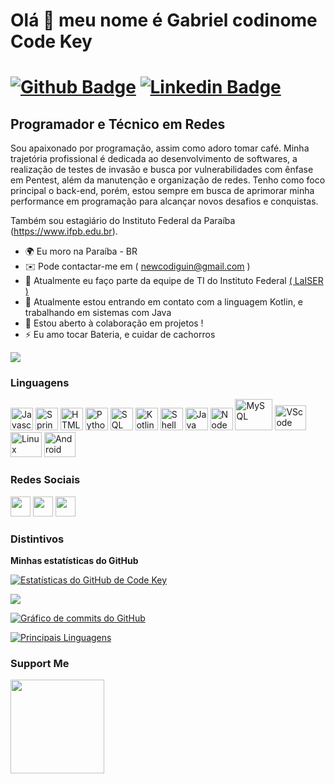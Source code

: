 # Olá 👋 meu nome é Gabriel codinome Code Key

[![Github Badge](https://img.shields.io/badge/-Github-000?style=flat-square&logo=Github&logoColor=white&link=https://github.com/CCodeKey)](https://github.com/CCodeKey)
[![Linkedin Badge](https://img.shields.io/badge/-LinkedIn-blue?style=flat-square&logo=Linkedin&logoColor=white&link=https://www.linkedin.com/in/gabriel-de-freitas-tertuliano-35751b1ba)](https://www.linkedin.com/in/gabriel-de-freitas-tertuliano-35751b1ba)
==========================

Programador e Técnico em Redes
-----------------------------

</p>  Sou apaixonado por programação, assim como adoro tomar café. Minha trajetória profissional é dedicada ao desenvolvimento de softwares, a realização de testes de invasão e busca por vulnerabilidades com ênfase em Pentest, além da manutenção e organização de redes. Tenho como foco principal o back-end, porém, estou sempre em busca de aprimorar minha performance em programação para alcançar novos desafios e conquistas.

Também sou estagiário do Instituto Federal da Paraíba (https://www.ifpb.edu.br).

* 🌍  Eu moro na Paraíba - BR
* ✉️  Pode contactar-me em ( newcodiguin@gmail.com )
* 🚀  Atualmente eu faço parte da equipe de TI do Instituto Federal [( LaISER )](https://www.instagram.com/laiserifpb/)
* 🧠  Atualmente estou entrando em contato com a linguagem Kotlin, e trabalhando em sistemas com Java
* 🤝  Estou aberto à colaboração em projetos !
* ⚡  Eu amo tocar Bateria, e cuidar de cachorros

<a href="https://www.github.com/CCodeKey" target="_blank" rel="noreferrer"><img
src="https://img.shields.io/github/followers/CCodeKey?logo=github&style=for-the-badge&color=3382ed&labelColor=171717" /></a>

### Linguagens

<p align="left">
<a href="https://developer.mozilla.org/en-US/docs/Web/JavaScript" target="_blank" rel="noreferrer"><img src="https://raw.githubusercontent.com/danielcranney/readme-generator/main/public/icons/skills/javascript-colored.svg" width="36" height="36" alt="Javascript" /></a>
<img align="Botton" alt="Spring" height="36" width="36" src="https://cdn.jsdelivr.net/gh/devicons/devicon/icons/spring/spring-original.svg" />
<a href="https://developer.mozilla.org/en-US/docs/Glossary/HTML5" target="_blank" rel="noreferrer"><img src="https://raw.githubusercontent.com/danielcranney/readme-generator/main/public/icons/skills/html5-colored.svg" width="36" height="36" alt="HTML5" /></a>
<a href="https://python.org" target="_blank" rel="noreferrer"><img src="https://raw.githubusercontent.com/danielcranney/readme-generator/main/public/icons/skills/python-colored.svg" width="36" height="36" alt="Python" /></a>
<a href="https://www.oracle.com/br/" target="_blank" rel="noreferrer"><img src="https://simpleicons.org/icons/amazondynamodb.svg" width="36" height="36" alt="SQL" /></a>
<a href"https://kotlinlang.org" target="_blank" rel="noreferrer"><img src="https://raw.githubusercontent.com/danielcranney/readme-generator/main/public/icons/skills/kotlin-colored.svg" width="36" height="36" alt="Kotlin" /></a>
<a href="[https://www.oracle.com/br/](https://www.devmedia.com.br/introducao-ao-shell-script-no-linux/25778)" target="_blank" rel="noreferrer"><img src="https://simpleicons.org/icons/powershell.svg" width="36" height="36" alt="Shell" /></a>
<a href="https://www.java.com/pt-BR/" target="_blank" rel="noreferrer"><img src="https://raw.githubusercontent.com/danielcranney/readme-generator/main/public/icons/skills/java-colored.svg" width="36" height="36" alt="Java" /></a>
<a href="https://nodejs.org/en/" target="_blank" rel="noreferrer"><img src="https://raw.githubusercontent.com/danielcranney/readme-generator/main/public/icons/skills/nodejs-colored.svg" width="36" height="36" alt="NodeJS" /></a>
<img align="Botton" alt="MySQL" height="50" width="60" src="https://simpleicons.org/icons/mysql.svg" />
<img align="Botton" alt="VScode" height="40" width="50" src="https://cdn.jsdelivr.net/gh/devicons/devicon/icons/vscode/vscode-original.svg" />
<img align="Botton" alt="Linux" height="40" width="50" src="https://cdn.jsdelivr.net/gh/devicons/devicon/icons/linux/linux-plain.svg" />
<img align="Botton" alt="Android Studio" height="40" width="50" src="https://cdn.jsdelivr.net/gh/devicons/devicon/icons/androidstudio/androidstudio-original.svg" />
</p>

### Redes Sociais

<p align="left"> <a href="https://discord.com/users/661437172699889684" target="_blank" rel="noreferrer"><img src="https://raw.githubusercontent.com/danielcranney/readme-generator/main/public/icons/socials/discord.svg" width="32" height="32" /></a> 
<a href="https://www.github.com/CCodeKey" target="_blank" rel="noreferrer"><img src="https://raw.githubusercontent.com/danielcranney/readme-generator/main/public/icons/socials/github-dark.svg" width="32" height="32" /></a> 
<a href="https://www.linkedin.com/in/gabriel-de-freitas-tertuliano-35751b1ba" target="_blank" rel="noreferrer"><img src="https://raw.githubusercontent.com/danielcranney/readme-generator/main/public/icons/socials/linkedin.svg" width="32" height="32" /></a></p>

### Distintivos

<b>Minhas estatísticas do GitHub</b>

<a href="http://github.com/CCodeKey"><img src="https://github-readme-stats-peguimasid.vercel.app/api?username=CCodeKey&show_icons=true&hide=&count_private=true&title_color=3382ed&text_color=ffffff&icon_color=3382ed&bg_color=171717&hide_border=true&show_icons=true" alt="Estatísticas do GitHub de Code Key" /></a>

<a href="http://www.github.com/CCodeKey"><img src="https://github-readme-streak-stats.herokuapp.com/?user=CCodeKey&stroke=ffffff&background=171717&ring=3382ed&fire=3382ed&currStreakNum=ffffff&currStreakLabel=3382ed&sideNums=ffffff&sideLabels=ffffff&dates=ffffff&hide_border=true" /></a>

<a href="http://www.github.com/CCodeKey"><img src="https://github-readme-activity-graph.cyclic.app/graph?username=CCodeKey&bg_color=171717&color=ffffff&line=3382ed&point=ffffff&area_color=171717&area=true&hide_border=true&custom_title=GitHub%20Commits%20Graph" alt="
Gráfico de commits do GitHub" /></a>

<a href="https://github.com/CCodeKey" align="left"><img src="https://github-readme-stats-peguimasid.vercel.app/api/top-langs/?username=CCodeKey&layout=compact&title_color=3382ed&hide=css,objective-c,html&text_color=ffffff&icon_color=3382ed&bg_color=171717&hide_border=true&locale=en&custom_title=Top%20%Languages" alt="Principais Linguagens" /></a>

### Support Me

<a href="https://www.buymeacoffee.com/CCodeKey"><img src="https://cdn.buymeacoffee.com/buttons/v2/default-yellow.png" width="150" /></a>
